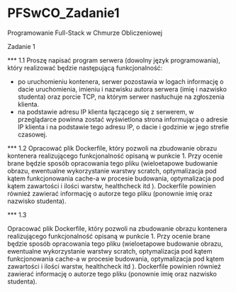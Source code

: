 # PFSwCO_Zadanie1

Programowanie Full-Stack w Chmurze Obliczeniowej

Zadanie 1 

*** 1.1 
Proszę napisać program serwera (dowolny język programowania), który realizować będzie następującą funkcjonalność:

- po uruchomieniu kontenera, serwer pozostawia w logach informację o dacie uruchomienia, imieniu i nazwisku autora serwera (imię i nazwisko studenta) oraz porcie
TCP, na którym serwer nasłuchuje na zgłoszenia klienta.
- na podstawie adresu IP klienta łączącego się z serwerem, w przeglądarce powinna zostać wyświetlona strona informująca o adresie IP klienta i na podstawie tego adresu IP, o dacie i godzinie w jego strefie czasowej.

*** 1.2 
Opracować plik Dockerfile, który pozwoli na zbudowanie obrazu kontenera realizującego funkcjonalność opisaną w punkcie 1. Przy ocenie brane będzie sposób opracowania tego pliku (wieloetapowe budowanie obrazu, ewentualne wykorzystanie warstwy scratch, optymalizacja pod kątem funkcjonowania cache-a w procesie budowania, optymalizacja pod kątem zawartości i ilości warstw, healthcheck itd ). Dockerfile powinien również zawierać informację o autorze tego pliku (ponownie imię oraz nazwisko studenta).

*** 1.3 

Opracować plik Dockerfile, który pozwoli na zbudowanie obrazu kontenera realizującego funkcjonalność opisaną w punkcie 1. Przy ocenie brane będzie sposób opracowania tego pliku
(wieloetapowe budowanie obrazu, ewentualne wykorzystanie warstwy scratch, optymalizacja pod kątem funkcjonowania cache-a w procesie budowania, optymalizacja pod kątem zawartości i ilości
warstw, healthcheck itd ). Dockerfile powinien również zawierać informację o autorze tego pliku (ponownie imię oraz nazwisko studenta).
